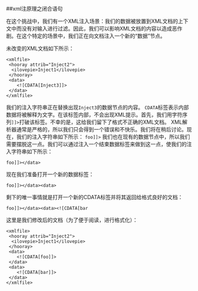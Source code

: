 ##xml注原理之闭合语句

在这个挑战中，我们有一个XML注入场景：我们的数据被放置到XML文档的上下文中而没有对输入进行过滤。因此，我们可以影响XML文档的内容以造成恶作剧。在这个特定的场景中，我们正在向文档注入一个新的“数据”节点。

未改变的XML文档如下所示：

```
<xmlfile>
 <hooray attrib="Inject2">
  <ilovepie>Inject1</ilovepie>
 </hooray>
 <data>
	<![CDATA[Inject3]]>
 </data>
</xmlfile>
```

我们的注入字符串正在替换出现`Inject3`的数据节点的内容。 `CDATA`标签表示内部数据将被解释为文字。在该标签内部，不会出现XML提示。首先，我们用字符序列`]]>`打破该标签。不幸的是，这给我们留下了格式不正确的XML文档。 XML解析器通常是严格的，所以我们只会得到一个错误和不快乐。我们将在稍后讨论。现在，我们的注入字符串如下所示：
`foo]]>`
我们也在现有的数据节点中，所以我们需要摆脱这一点。我们可以通过注入一个结束数据标签来做到这一点，使我们的注入字符串如下所示：

`foo]]></data>`

现在我们准备打开一个新的数据标签：

`foo]]></data><data>`

剩下的唯一事情就是打开一个新的CDATA标签并将其返回给格式良好的文档：

`foo]]></data><data><![CDATA[bar`

这里是我们修改后的文档（为了便于阅读，进行格式化）：

```
<xmlfile>
 <hooray attrib="Inject2">
  <ilovepie>Inject1</ilovepie>
 </hooray>
 <data>
	<![CDATA[foo]]>
 </data>
 <data>
    <![CDATA[bar]]>
 </data>
</xmlfile>
```